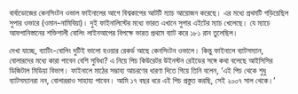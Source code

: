 বার্বাডোজের কেনসিংটন ওভাল ফাইনালের আগে বিশ্বকাপের আটটি ম্যাচ আয়োজন করেছে। এর মধ্যে প্রথমটি গড়িয়েছিল সুপার ওভারে (ওমান-নামিবিয়া)। দুই ফাইনালিস্টের মধ্যে ভারত এখানে সুপার এইটের ম্যাচ খেলেছে। যে ম্যাচে আফগানিস্তানের শক্তিশালী বোলিং লাইনআপের বিপক্ষে ভারত প্রথমে ব্যাট করে ১৮১ রান তুলেছিল।

দেখা যাচ্ছে, ব্যাটিং-বোলিং দুটিই ভালো হওয়ার রেকর্ড আছে কেনসিংটন ওভালে। কিন্তু ফাইনালে ব্যাটসম্যান, বোলারদের মধ্যে কারা পাবেন বেশি সুবিধা? এ নিয়ে পিচ কিউরেটর উইনস্টন রেইডের সঙ্গে কথা বলেছে আইসিসির ডিজিটাল মিডিয়া বিভাগ। ফাইনালে মাঠের সম্ভাব্য আচরণের ধারণা দিতে গিয়ে তিনি বলেন, ‘এই পিচ থেকে শুধু ব্যাটসম্যানরা নন, বোলাররাও সাহায্য পাবেন। আমি ১৭ বছর ধরে এই পিচ প্রস্তুত করছি, সেই ২০০৭ সাল থেকে।’
